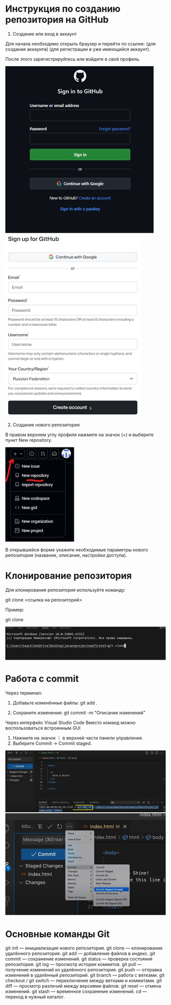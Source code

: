 # Инструкция по созданию репозитория на GitHub

1. Создание или вход в аккаунт

Для начала необходимо открыть браузер и перейти по ссылке: [](https://github.com/signup) (для создания аккаунта) [](https://github.com/login) (для регистрации в уже имеющийся аккаунт).

После этого зарегистрируйтесь или войдите в свой профиль.

![](https://github.com/fwefwal/htotototo/blob/main/kartinka1.jpg)
![](https://github.com/fwefwal/htotototo/blob/main/kartinka2.jpg)

2. Создание нового репозитория

В правом верхнем углу профиля нажмите на значок (+) и выберите пункт New repository.

![](https://github.com/fwefwal/htotototo/blob/main/kartinka3.jpg)

В открывшейся форме укажите необходимые параметры нового репозитория (название, описание, настройки доступа).
 

# Клонирование репозитория

Для клонирования репозитория используйте команду:

git clone <ссылка на репозиторий>

Пример:

git clone [](https://github.com/username/project.git)


![](https://github.com/fwefwal/htotototo/blob/main/kartinka4.jpg)

# Работа с commit
Через терминал:
1. Добавьте изменённые файлы:
git add .

2. Сохраните изменения:
git commit -m "Описание изменений"

Через интерфейс Visual Studio Code
Вместо команд можно воспользоваться встроенным GUI

1. Нажмите на значок ⋮ в верхней части панели управления.
2. Выберите Commit → Commit staged.

![](https://github.com/fwefwal/htotototo/blob/main/firstcom.jpg)
![](https://github.com/fwefwal/htotototo/blob/main/savecom.jpg)

# Основные команды Git

git init — инициализация нового репозитория.
git clone — клонирование удалённого репозитория.
git add — добавление файлов в индекс.
git commit — сохранение изменений.
git status — проверка состояния репозитория.
git log — просмотр истории коммитов.
git pull — получение изменений из удалённого репозитория.
git push — отправка изменений в удалённый репозиторий.
git branch — работа с ветками.
git checkout / git switch — переключение между ветками и коммитами.
git diff — просмотр различий между версиями файлов.
git reset — отмена изменений.
git stash — временное сохранение изменений.
cd — переход в нужный каталог.
